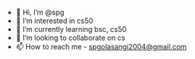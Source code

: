 - 👋 Hi, I’m @spg
- 👀 I’m interested in cs50
- 🌱 I’m currently learning bsc, cs50
- 💞️ I’m looking to collaborate on cs
- 📫 How to reach me - spgolasangi2004@gmail.com

<!---
spg-cs50/spg-cs50 is a ✨ special ✨ repository because its `README.md` (this file) appears on your GitHub profile.
You can click the Preview link to take a look at your changes.
--->
